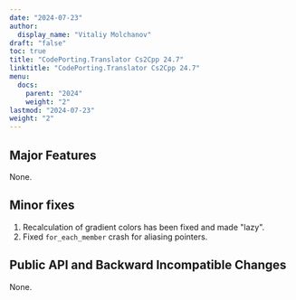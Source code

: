 ```yaml
---
date: "2024-07-23"
author:
  display_name: "Vitaliy Molchanov"
draft: "false"
toc: true
title: "CodePorting.Translator Cs2Cpp 24.7"
linktitle: "CodePorting.Translator Cs2Cpp 24.7"
menu:
  docs:
    parent: "2024"
    weight: "2"
lastmod: "2024-07-23"
weight: "2"
---
```


## Major Features ##

None.

## Minor fixes ##

1. Recalculation of gradient colors has been fixed and made "lazy".
1. Fixed `for_each_member` crash for aliasing pointers.

## Public API and Backward Incompatible Changes ##

None.

